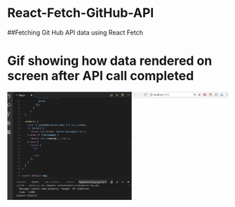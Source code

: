 # React-Fetch-GitHub-API
##Fetching Git Hub API data using React Fetch


# Gif showing how data rendered on screen after API call completed

![alt text](https://github.com/jaskaran1989/React-Fetch-GitHub-API/blob/master/reactfetchgithub.gif)

